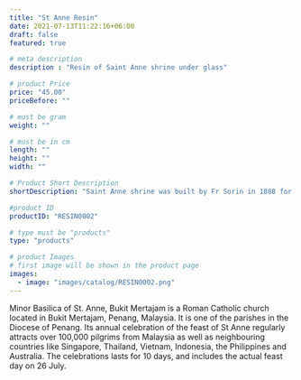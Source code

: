 ```yaml
---
title: "St Anne Resin"
date: 2021-07-13T11:22:16+06:00
draft: false
featured: true

# meta description
description : "Resin of Saint Anne shrine under glass"

# product Price
price: "45.00"
priceBefore: ""

# must be gram
weight: ""

# must be in cm
length: ""
height: ""
width: ""

# Product Short Description
shortDescription: "Saint Anne shrine was built by Fr Sorin in 1888 for the locals as the Catholic population in Bukit Mertajam was increasing. Today the same church still stands and has become the revered Shrine of Saint Anne. It was also fondly called the Old Church by local parishioners."

#product ID
productID: "RESIN0002"

# type must be "products"
type: "products"

# product Images
# first image will be shown in the product page
images:
  - image: "images/catalog/RESIN0002.png"
---
```

Minor Basilica of St. Anne, Bukit Mertajam is a Roman Catholic church located in Bukit Mertajam, Penang, Malaysia. It is one of the parishes in the Diocese of Penang. Its annual celebration of the feast of St Anne regularly attracts over 100,000 pilgrims from Malaysia as well as neighbouring countries like Singapore, Thailand, Vietnam, Indonesia, the Philippines and Australia. The celebrations lasts for 10 days, and includes the actual feast day on 26 July.
